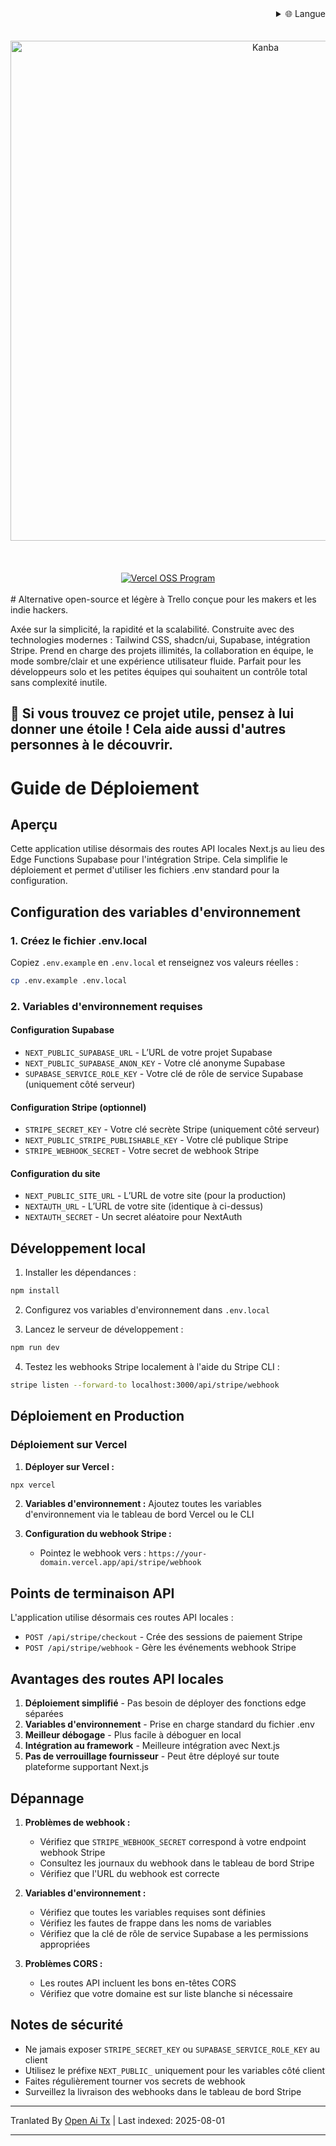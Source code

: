 <div align="right">
  <details>
    <summary >🌐 Langue</summary>
    <div>
      <div align="center">
        <a href="https://openaitx.github.io/view.html?user=Uaghazade1&project=kanba&lang=en">English</a>
        | <a href="https://openaitx.github.io/view.html?user=Uaghazade1&project=kanba&lang=zh-CN">简体中文</a>
        | <a href="https://openaitx.github.io/view.html?user=Uaghazade1&project=kanba&lang=zh-TW">繁體中文</a>
        | <a href="https://openaitx.github.io/view.html?user=Uaghazade1&project=kanba&lang=ja">日本語</a>
        | <a href="https://openaitx.github.io/view.html?user=Uaghazade1&project=kanba&lang=ko">한국어</a>
        | <a href="https://openaitx.github.io/view.html?user=Uaghazade1&project=kanba&lang=hi">हिन्दी</a>
        | <a href="https://openaitx.github.io/view.html?user=Uaghazade1&project=kanba&lang=th">ไทย</a>
        | <a href="https://openaitx.github.io/view.html?user=Uaghazade1&project=kanba&lang=fr">Français</a>
        | <a href="https://openaitx.github.io/view.html?user=Uaghazade1&project=kanba&lang=de">Deutsch</a>
        | <a href="https://openaitx.github.io/view.html?user=Uaghazade1&project=kanba&lang=es">Español</a>
        | <a href="https://openaitx.github.io/view.html?user=Uaghazade1&project=kanba&lang=it">Itapano</a>
        | <a href="https://openaitx.github.io/view.html?user=Uaghazade1&project=kanba&lang=ru">Русский</a>
        | <a href="https://openaitx.github.io/view.html?user=Uaghazade1&project=kanba&lang=pt">Português</a>
        | <a href="https://openaitx.github.io/view.html?user=Uaghazade1&project=kanba&lang=nl">Nederlands</a>
        | <a href="https://openaitx.github.io/view.html?user=Uaghazade1&project=kanba&lang=pl">Polski</a>
        | <a href="https://openaitx.github.io/view.html?user=Uaghazade1&project=kanba&lang=ar">العربية</a>
        | <a href="https://openaitx.github.io/view.html?user=Uaghazade1&project=kanba&lang=fa">فارسی</a>
        | <a href="https://openaitx.github.io/view.html?user=Uaghazade1&project=kanba&lang=tr">Türkçe</a>
        | <a href="https://openaitx.github.io/view.html?user=Uaghazade1&project=kanba&lang=vi">Tiếng Việt</a>
        | <a href="https://openaitx.github.io/view.html?user=Uaghazade1&project=kanba&lang=id">Bahasa Indonesia</a>
      </div>
    </div>
  </details>
</div>

<div align="center">
  <br />
<br />
<a href="https://kanba.co">
  <img alt="Kanba" src="https://www.kanba.co/dark-hero.png" style=" width: 800px " />
</a>
    <br />
<br />
</div>

<div align="center">
  <br />
<br />
<a href="https://vercel.com/oss">
  <img alt="Vercel OSS Program" src="https://vercel.com/oss/program-badge.svg" />
</a>
    <br />
<br />
</div>
# Alternative open-source et légère à Trello conçue pour les makers et les indie hackers.

Axée sur la simplicité, la rapidité et la scalabilité.
Construite avec des technologies modernes : Tailwind CSS, shadcn/ui, Supabase, intégration Stripe.
Prend en charge des projets illimités, la collaboration en équipe, le mode sombre/clair et une expérience utilisateur fluide.
Parfait pour les développeurs solo et les petites équipes qui souhaitent un contrôle total sans complexité inutile.

## 🌟 Si vous trouvez ce projet utile, pensez à lui donner une étoile ! Cela aide aussi d'autres personnes à le découvrir.

# Guide de Déploiement

## Aperçu
Cette application utilise désormais des routes API locales Next.js au lieu des Edge Functions Supabase pour l'intégration Stripe. Cela simplifie le déploiement et permet d'utiliser les fichiers .env standard pour la configuration.

## Configuration des variables d'environnement

### 1. Créez le fichier .env.local
Copiez `.env.example` en `.env.local` et renseignez vos valeurs réelles :


```bash
cp .env.example .env.local
```

### 2. Variables d'environnement requises

#### Configuration Supabase
- `NEXT_PUBLIC_SUPABASE_URL` - L’URL de votre projet Supabase
- `NEXT_PUBLIC_SUPABASE_ANON_KEY` - Votre clé anonyme Supabase
- `SUPABASE_SERVICE_ROLE_KEY` - Votre clé de rôle de service Supabase (uniquement côté serveur)

#### Configuration Stripe (optionnel)
- `STRIPE_SECRET_KEY` - Votre clé secrète Stripe (uniquement côté serveur)
- `NEXT_PUBLIC_STRIPE_PUBLISHABLE_KEY` - Votre clé publique Stripe
- `STRIPE_WEBHOOK_SECRET` - Votre secret de webhook Stripe

#### Configuration du site
- `NEXT_PUBLIC_SITE_URL` - L’URL de votre site (pour la production)
- `NEXTAUTH_URL` - L’URL de votre site (identique à ci-dessus)
- `NEXTAUTH_SECRET` - Un secret aléatoire pour NextAuth

## Développement local

1. Installer les dépendances :
```bash
npm install
```

2. Configurez vos variables d'environnement dans `.env.local`

3. Lancez le serveur de développement :
```bash
npm run dev
```

4. Testez les webhooks Stripe localement à l'aide du Stripe CLI :
```bash
stripe listen --forward-to localhost:3000/api/stripe/webhook
```

## Déploiement en Production


### Déploiement sur Vercel

1. **Déployer sur Vercel :**
```bash
npx vercel
```

2. **Variables d'environnement :**
   Ajoutez toutes les variables d'environnement via le tableau de bord Vercel ou le CLI

3. **Configuration du webhook Stripe :**
   - Pointez le webhook vers : `https://your-domain.vercel.app/api/stripe/webhook`

## Points de terminaison API

L'application utilise désormais ces routes API locales :

- `POST /api/stripe/checkout` - Crée des sessions de paiement Stripe
- `POST /api/stripe/webhook` - Gère les événements webhook Stripe

## Avantages des routes API locales

1. **Déploiement simplifié** - Pas besoin de déployer des fonctions edge séparées
2. **Variables d'environnement** - Prise en charge standard du fichier .env
3. **Meilleur débogage** - Plus facile à déboguer en local
4. **Intégration au framework** - Meilleure intégration avec Next.js
5. **Pas de verrouillage fournisseur** - Peut être déployé sur toute plateforme supportant Next.js

## Dépannage

1. **Problèmes de webhook :**
   - Vérifiez que `STRIPE_WEBHOOK_SECRET` correspond à votre endpoint webhook Stripe
   - Consultez les journaux du webhook dans le tableau de bord Stripe
   - Vérifiez que l'URL du webhook est correcte

2. **Variables d'environnement :**
   - Vérifiez que toutes les variables requises sont définies
   - Vérifiez les fautes de frappe dans les noms de variables
   - Vérifiez que la clé de rôle de service Supabase a les permissions appropriées

3. **Problèmes CORS :**
   - Les routes API incluent les bons en-têtes CORS
   - Vérifiez que votre domaine est sur liste blanche si nécessaire

## Notes de sécurité

- Ne jamais exposer `STRIPE_SECRET_KEY` ou `SUPABASE_SERVICE_ROLE_KEY` au client
- Utilisez le préfixe `NEXT_PUBLIC_` uniquement pour les variables côté client
- Faites régulièrement tourner vos secrets de webhook
- Surveillez la livraison des webhooks dans le tableau de bord Stripe


---

Tranlated By [Open Ai Tx](https://github.com/OpenAiTx/OpenAiTx) | Last indexed: 2025-08-01

---